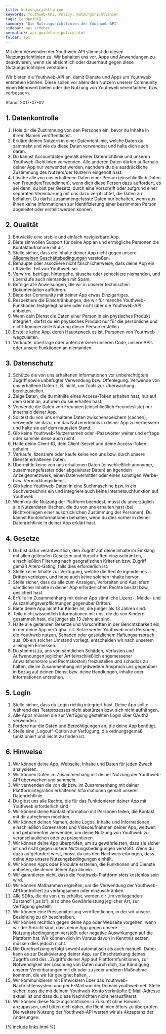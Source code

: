 ```yaml
---
title: Nutzungsrichtlinien
keywords: Youthweb-API, Policy, Nutzungsrichtlinien
tags: [endpoint]
summary: "Die Nutzungsrichtlinien der Youthweb-API"
sidebar: api_sidebar
permalink: api_guideline_policy.html
folder: api
---
```


Mit dem Verwenden der Youthweb-API stimmst du diesen Nutzungsrichtlinien zu. Wir behalten uns vor, Apps und Anwendungen zu deaktivieren, wenn sie absichtlich oder dauerhauf gegen diese Nutzungsrichtlinien verstoßen.

Wir bieten die Youthweb-API an, damit Dienste und Apps um Youthweb entstehen können. Diese sollen vor allem den Nutzern unserer Community einen Mehrwert bieten oder die Nutzung von Youthweb vereinfachen, bzw. verbessern.

Stand: 2017-07-02

## 1. Datenkontrolle

1. Hole dir die Zustimmung von den Personen ein, bevor du Inhalte in ihrem Namen veröffentlichst.
2. Erkläre deinen Nutzern in einer Datenrichtlinie, welche Daten du sammelst und wie du diese Daten verwendest und halte dich auch daran.
3. Du kannst Accountdaten gemäß deiner Datenrichtlinie und unseren Youthweb-Richtlinien verwenden. Alle anderen Daten dürfen außerhalb deiner App nur verwendet werden, nachdem du die ausdrückliche Zustimmung des Nutzers/der Nutzerin eingeholt hast.
4. Lösche alle von uns erhaltenen Daten einer Person (einschließlich Daten von Freunden/Freundinnen), wenn dich diese Person dazu auffordert, es sei denn, du bist per Gesetz, durch eine Vorschrift oder aufgrund einer separaten Vereinbarung mit uns dazu verpflichtet, die Daten zu behalten. Du darfst zusammengefasste Daten nur behalten, wenn aus ihnen keine Informationen zur Identifizierung einer bestimmten Person abgeleitet oder erstellt werden können.

## 2. Qualität

1. Entwickle eine stabile und einfach navigierbare App.
2. Biete sinnvollen Support für deine App an und ermögliche Personen die Kontaktaufnahme mit dir.
3. Stelle sicher, dass die Inhalte deiner App nicht gegen unsere [Allgemeinen Geschäftsbedingungen](https://support.youthweb.net/regeln-rechte/agbs-nutzungsbedingungen.html) verstoßen.
4. Behaupte oder assoziiere nicht fälschlicherweise, dass deine App ein offizieller Teil von Youthweb sei.
5. Verwirre, betrüge, hintergehe, täusche oder schockiere niemanden, und überhäufe auch niemanden mit Spam.
6. Befolge alle Anweisungen, die wir in unserer technischen Dokumentation aufführen.
7. Biete der Community mit deiner App etwas Einzigartiges.
8. Respektiere die Einschränkungen, die wir für manche Youthweb-Funktionen festgelegt haben oder nicht über die Youthweb-API anbieten.
9. Wenn dein Dienst die Daten einer Person in ein physisches Produkt integriert, darfst du ein physisches Produkt nur für die persönliche und nicht-kommerzielle Nutzung dieser Person erstellen.
10. Erstelle keine App, deren Hauptzweck es ist, Personen von Youthweb wegzuleiten.
11. Verkaufe, übertrage oder unterlizenziere unseren Code, unsere APIs oder unsere Funktionen an niemanden.

## 3. Datenschutz

1. Schütze die von uns erhaltenen Informationen vor unberechtigtem Zugriff sowie unbefugter Verwendung bzw. Offenlegung. Verwende von uns erhaltene Daten z. B. nicht, um Tools zur Überwachung bereitzustellen.
2. Zeige Daten, die du mithilfe eines Access-Token erhalten hast, nur auf dem Gerät an, auf dem du sie erhalten hast.
3. Verwende die Daten von Freunden (einschließlich Freundesliste) nur innerhalb deiner App.
4. Solltest du von uns erhaltene Daten zwischenspeichern (cachen), verwende sie dazu, um das Nutzererlebnis in deiner App zu verbessern und halte sie auf dem neuesten Stand.
5. Gib keine Youthweb-Nutzernamen oder -Passwörter weiter und erfrage oder sammle diese auch nicht.
6. Halte deine Client-ID, dein Client-Secret und deine Access-Token geheim.
7. Verkaufe, lizenziere oder kaufe keine von uns bzw. durch unsere Dienste erhaltenen Daten.
8. Übermittle keine von uns erhaltenen Daten (einschließlich anonymer, zusammengefasster oder abgeleiteter Daten) an irgendein Anzeigennetzwerk, einen Datenvermittler oder einen sonstigen Werbe- bzw. Vermarktungsdienst.
9. Gib keine Youthweb-Daten in eine Suchmaschine bzw. in ein Suchverzeichnis ein und integriere auch keine Internetsuchfunktion auf Youthweb.
10. Wenn du die Nutzung der Plattform beendest, musst du unverzüglich alle Nutzerdaten löschen, die du von uns erhalten hast (bei Nichtvorliegen einer ausdrücklichen Zustimmung der Personen). Du kannst Kontoinformationen behalten, wenn du dies vorher in deiner Datenrichtlinie in deiner App erklärt hast.

## 4. Gesetze

1. Du bist dafür verantwortlich, den Zugriff auf deine Inhalte im Einklang mit allen geltenden Gesetzen und Vorschriften einzuschränken, einschließlich Filterung nach geografischen Kriterien bzw. Zugriff gemäß Alters-Gating, falls dies erforderlich ist.
2. Stelle keine Inhalte zur Verfügung, welche die Rechte irgendeines Dritten verletzen, und hebe auch keine solchen Inhalte hervor.
3. Stelle sicher, dass du alle zum Anzeigen, Verbreiten und Ausliefern sämtlicher Inhalte in deiner App erforderlichen Rechte besitzt bzw. gesichert hast.
4. Erfülle im Zusammenhang mit deiner App sämtliche Lizenz-, Melde- und Auszahlungsverpflichtungen gegenüber Dritten.
5. Biete deine App nicht für Kinder an, die jünger als 13 Jahren sind.
6. Teile nicht wissentlich Informationen mit uns, die du von Kindern gesammelt hast, die jünger als 13 Jahre alt sind.
7. Halte alle geltenden Gesetze und Vorschriften in der Gerichtsbarkeit ein, in der deine App verfügbar ist. Setze weder Youthweb noch Personen, die Youthweb nutzen, Schaden oder gesetzlichem Haftungsanspruch aus. Ob ein solcher Umstand vorliegt, entscheiden wir nach unserem alleinigem Ermessen.
8. Du stimmst zu, uns von sämtlichen Schäden, Verlusten und Aufwendungen jeglicher Art (einschließlich angemessener Anwaltshonorare und Rechtskosten) freizustellen und schadlos zu halten, die im Zusammenhang mit jedwedem Anspruch uns gegenüber in Bezug auf deinen Dienst bzw. deine Handlungen, Inhalte oder Informationen entstehen.

## 5. Login

1. Stelle sicher, dass du Login richtig integriert hast. Deine App sollte während des Testprozesses nicht abstürzen bzw. sich nicht aufhängen.
2. Alle Apps müssen die zur Verfügung gestellten Login über OAuth2 verwenden.
3. Fordere nur die Daten und Berechtigungen an, die deine App benötigt.
4. Stelle eine „Logout“-Option zur Verfügung, die ordnungsgemäß funktioniert und leicht zu finden ist.

## 6. Hinweise

1. Wir können deine App, Webseite, Inhalte und Daten für jeden Zweck analysieren.
2. Wir können Daten im Zusammenhang mit deiner Nutzung der Youthweb-API überwachen und sammeln.
3. Wir verwenden die von dir bzw. im Zusammenhang mit deiner Plattformintegration erhaltenen Informationen gemäß unserer Datenrichtlinie.
4. Du gibst uns alle Rechte, die für das Funktionieren deiner App mit Youthweb erforderlich sind
5. Wir können deine Kontaktinformation mit Personen teilen, die Kontakt mit dir aufnehmen möchten.
6. Wir können deinen Namen, deine Logos, Inhalte und Informationen, einschließlich Screenshots und Videoaufnahmen deiner App, weltweit und gebührenfrei verwenden, um deine Nutzung von Youthweb zu veranschaulichen oder zu präsentieren.
7. Wir können deine App überprüfen, um zu gewährleisten, dass sie sicher ist und nicht gegen unsere Nutzungsbedingungen verstößt. Wenn du dazu aufgefordert wirst, musst du uns den Nachweis erbringen, dass deine App unsere Nutzungsbedingungen einhält.
8. Wir können Apps oder Produkte erstellen, die Funktionen und Dienste anbieten, die denen deiner App ähneln.
9. Wir garantieren nicht, dass die Youthweb-Plattform stets kostenlos sein wird.
10. Wir können Maßnahmen ergreifen, um die Verwendung der Youthweb-API kontrolliert zu verlangsamen oder einzuschränken.
11. Alle SDKs, die du von uns erhältst, werden dir „im vorliegenden Zustand“ („as is“), also ohne Gewährleistung jeglicher Art, zur Verfügung gestellt.
12. Wir können eine Pressemitteilung veröffentlichen, in der wir unsere Beziehung zu dir beschreiben.
13. Wir können rechtlich gegen deine App oder Webseite vorgehen, wenn wir der Ansicht sind, dass deine App gegen unsere Nutzungsbedingungen verstößt oder negative Auswirkungen auf die Plattform hat. Wir können dich im Voraus davon in Kenntnis setzen, müssen dies jedoch nicht.
14. Die Durchsetzung erfolgt sowohl automatisch als auch manuell. Dabei kann es zur Deaktivierung deiner App, zur Einschränkung deines Zugriffs und des . Zugriffs deiner App auf Plattformfunktionen, zur Notwendigkeit der Löschung von Daten durch dich, zur Kündigung unserer Vereinbarungen mit dir oder zu jeder anderen Maßnahme kommen, die wir für geeignet halten, .
15. Wir kommunizieren mit Entwicklern über das Youthweb-Nachrichtensystem und per E-Mail von der Domain youthweb.net. Stelle sicher, dass die mit deinem Youthweb-Konto verknüpfte E-Mail-Adresse aktuell ist und dass du diese Nachrichten nicht herausfilterst.
16. Wir können diese Nutzungsrichtlinien in Zukunft ohne Hinweis anzupassen, und bitten dich daher, die Richtlinien öfters zu überprüfen. Die weitere Nutzung der Youthweb-API werten wir als Akzeptanz der Änderungen.

{% include links.html %}
